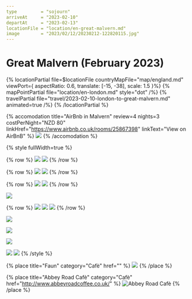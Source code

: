 ```yaml
---
type         = "sojourn"
arriveAt     = "2023-02-10"
departAt     = "2023-02-13"
locationFile = "location/en-great-malvern.md"
image        = "2023/02/12/20230212-122820115.jpg"
---
```


# Great Malvern (February 2023)

{% locationPartial file=$locationFile countryMapFile="map/england.md"
viewPort={ aspectRatio: 0.6, translate: [-15, -38], scale: 1.5 }%}
  {% mapPointPartial file="location/en-london.md" style="dot" /%}
  {% travelPartial file="travel/2023-02-10-london-to-great-malvern.md" animated=true /%}
{% /locationPartial %}

{% accomodation
  title="AirBnb in Malvern"
  review=4
  nights=3
  costPerNight="NZD 80"
  linkHref="https://www.airbnb.co.uk/rooms/25867398"
  linkText="View on AirBnB" %}
![](https://a0.muscache.com/im/pictures/819f83ed-edd8-45e2-9e6d-b00e3cc6241a.jpg)
{% /accomodation %}

{% style fullWidth=true %}

{% row %}
![](2023/02/10/20230210-164742655-2.jpg)
![](2023/02/10/20230210-165618492.jpg)
{% /row %}

{% row %}
![](2023/02/11/20230211-164631452.jpg)
![](2023/02/12/20230212-112714716.jpg)
{% /row %}

{% row %}
![](2023/02/11/20230211-122857647.jpg)
![](2023/02/11/20230211-123606508.jpg)
{% /row %}

![](2023/02/12/20230212-115156597.jpg)

{% row %}
![](2023/02/12/20230212-115257865.jpg)
![](2023/02/12/20230212-121936659.jpg)
![](2023/02/12/20230212-122009180.jpg)
{% /row %}

![](2023/02/12/20230212-121806707.jpg)

![](2023/02/11/20230211-164303561.jpg)

![](2023/02/12/20230212-122820115.jpg)

![](2023/02/12/20230212-153954339.jpg)
![](2023/02/13/20230213-104213529.jpg)
{% /style %}

{% place title="Faun" category="Cafè" href="" %}
![](2023/02/11/20230211-141759752.jpg)
{% /place %}

{% place title="Abbey Road Cafè" category="Cafè" href="http://www.abbeyroadcoffee.co.uk/" %}
![Abbey Road Cafè](2023/02/13/20230213-093724894.jpg)
{% /place %}
